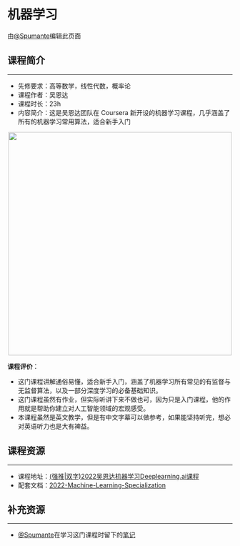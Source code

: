 # 机器学习

由[@Spumante](https://www.yuque.com/spumante)编辑此页面

## 课程简介

****

- 先修要求：高等数学，线性代数，概率论
- 课程作者：吴恩达
- 课程时长：23h
- 内容简介：这是吴恩达团队在 Coursera 新开设的机器学习课程，几乎涵盖了所有的机器学习常用算法，适合新手入门

<div align="center">
    <image src="/images/人工智能/机器学习.png" width="500"/>
</div>

**课程评价**：

* 这门课程讲解通俗易懂，适合新手入门，涵盖了机器学习所有常见的有监督与无监督算法，以及一部分深度学习的必备基础知识。
* 这门课程虽然有作业，但实际听讲下来不做也可，因为只是入门课程，他的作用就是帮助你建立对人工智能领域的宏观感受。
* 本课程虽然是英文教学，但是有中文字幕可以做参考，如果能坚持听完，想必对英语听力也是大有裨益。

<!-- 介绍学习该门课程主观感受，内容包括但不限于：
    （1）课程覆盖的知识点范围
    （2）与同类课程相比它的优势与特点
    （3）学习这门课程的体验与感受
    （4）自学这门课的注意点（踩过的坑、难度预警等等）
    （5）... ...
-->

## 课程资源

****

- 课程地址：[(强推|双字)2022吴恩达机器学习Deeplearning.ai课程](https://www.bilibili.com/video/BV1Pa411X76s/?spm_id_from=333.999.0.0&vd_source=99a937e0aaf55b8266aa6717b3c2fb0a)
- 配套文档：[2022-Machine-Learning-Specialization](https://github.com/kaieye/2022-Machine-Learning-Specialization)

## 补充资源

****

* [@Spumante](https://www.yuque.com/spumante)在学习这门课程时留下的[笔记](https://www.yuque.com/spumante/ai/fs45hnll9shi38fn)